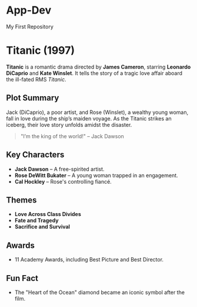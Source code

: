 # App-Dev
My First Repository
# Titanic (1997)
**Titanic** is a romantic drama directed by **James Cameron**, starring **Leonardo DiCaprio** and **Kate Winslet**. It tells the story of a tragic love affair aboard the ill-fated RMS *Titanic*.

## Plot Summary
Jack (DiCaprio), a poor artist, and Rose (Winslet), a wealthy young woman, fall in love during the ship’s maiden voyage. As the Titanic strikes an iceberg, their love story unfolds amidst the disaster.

> "I’m the king of the world!" – Jack Dawson

## Key Characters
- **Jack Dawson** – A free-spirited artist.
- **Rose DeWitt Bukater** – A young woman trapped in an engagement.
- **Cal Hockley** – Rose's controlling fiancé.

## Themes
- **Love Across Class Divides**
- **Fate and Tragedy**
- **Sacrifice and Survival**

## Awards
- 11 Academy Awards, including Best Picture and Best Director.

## Fun Fact
- The "Heart of the Ocean" diamond became an iconic symbol after the film.
